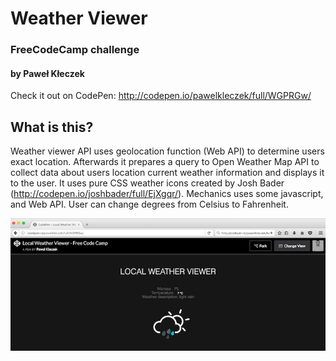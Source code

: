 # Weather Viewer

### FreeCodeCamp challenge
#### by Paweł Kłeczek

Check it out on CodePen:
http://codepen.io/pawelkleczek/full/WGPRGw/

## What is this?

Weather viewer API uses geolocation function (Web API) to determine users exact location. Afterwards it prepares a query to Open Weather Map API to collect data about users location current weather information and displays it to the user. It uses pure CSS weather icons created by Josh Bader (http://codepen.io/joshbader/full/EjXgqr/). Mechanics uses some javascript, and Web API. User can change degrees from Celsius to Fahrenheit.

![alt tag](images/weather_viewer.png)
